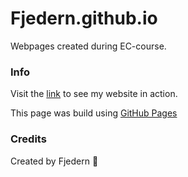 # Fjedern.github.io
Webpages created during EC-course. 

### Info
Visit the [link](https://fjedern.github.io) to see my website in action. 

This page was build using [GitHub Pages](https://pages.github.com/)

### Credits
Created by Fjedern :unicorn:

